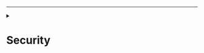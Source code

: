





------------------
<details>
  <summary><h1> Security </h1></summary>

  <details>
    <summary><h4> RefreshToken을 저장하기 위해 RDB대신 Redis를 사용한 이유가 무엇인가요? <h3></summary>
  
  - JWT를 사용하면 클라이언트에 Access Token이 노출된다는 단점이 존재합니다.
  - 이를 보완하기 위해서 Access Token의 유효시간을 짧게 설정하여 노출된 토큰의 재사용을 방지하고, RefreshToken을 통해 Access Token을 재발급 받게 하는 방식을 주로 사용합니다.
  - 따라서 AccessToken의 짧은 유효시간 때문에 Refresh Token에 대한 접근이 많을 수 밖에 없는데, RDB에서 Refresh Token을 관리한다면 서버의 다른 비즈니스 로직에 영향을 미칠 수 있기 때문에 Redis에서 관리했습니다.
  - 추가적으로 RDB를 사용한다면 Refresh Token의 유효기간이 지났을 때 Delete 쿼리를 날려줘야 하지만, Redis에서는 만료 시간을 설정해두면 자동으로 삭제할 수 있어서 시스템의 부하를 줄일 수 있습니다.
  
  </details>

</details>
